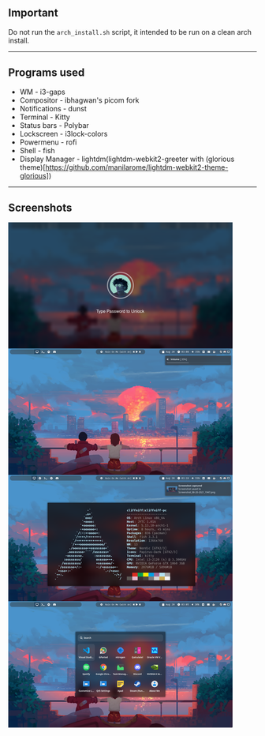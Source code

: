 ## Important
Do not run the `arch_install.sh` script, it intended to be run on a clean arch install.

---

## Programs used

- WM - i3-gaps
- Compositor - ibhagwan's picom fork
- Notifications - dunst
- Terminal - Kitty
- Status bars - Polybar
- Lockscreen - i3lock-colors
- Powermenu - rofi
- Shell - fish
- Display Manager - lightdm(lightdm-webkit2-greeter with (glorious theme)[https://github.com/manilarome/lightdm-webkit2-theme-glorious])

---

## Screenshots
![Screenshot 1](./Screenshot.png?raw=true "Optional Title")
